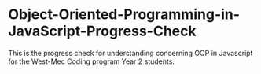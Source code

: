 # Object-Oriented-Programming-in-JavaScript-Progress-Check
This is the progress check for understanding concerning OOP in Javascript for the West-Mec Coding program Year 2 students.
